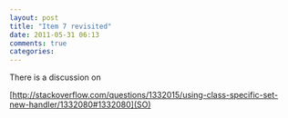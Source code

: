 ```yaml
---
layout: post
title: "Item 7 revisited"
date: 2011-05-31 06:13
comments: true
categories: 
---
```


There is a discussion on 

[http://stackoverflow.com/questions/1332015/using-class-specific-set-new-handler/1332080#1332080](SO)

